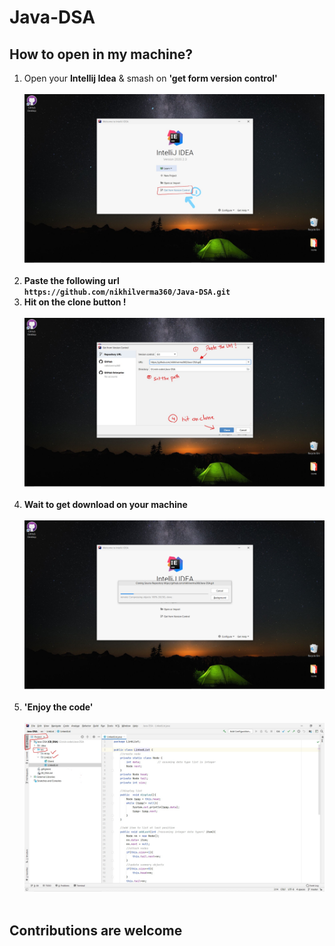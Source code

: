 # Java-DSA

## How to open in my machine?

 1) Open your <B>Intellij Idea</B> & smash on <b> 'get form version control' </b><br><br>
<img src="https://github.com/nikhilverma360/Java-DSA/blob/master/Screeenshot/Screenshot%20(202)_LI.jpg"><BR><BR>
 2) <b>Paste the following url <br>
    `https://github.com/nikhilverma360/Java-DSA.git`
 3) Hit on the clone button !
 <br><br></b>
<img src="https://github.com/nikhilverma360/Java-DSA/blob/master/Screeenshot/Screenshot%20(203)_LI.jpg"><BR><BR>
 4) <b> Wait to get download on your machine </b><br><br>
<img src="https://github.com/nikhilverma360/Java-DSA/blob/master/Screeenshot/Screenshot%20(204).png"><BR><BR>
 5) <strong> 'Enjoy the code' </strong><br><br>
<img src="https://github.com/nikhilverma360/Java-DSA/blob/master/Screeenshot/Screenshot%20(205)_LI.jpg"><BR><BR>
## Contributions are welcome
